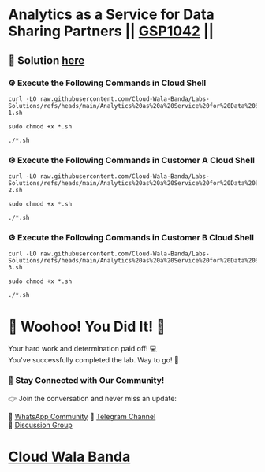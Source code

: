 # Analytics as a Service for Data Sharing Partners || [GSP1042](https://www.cloudskillsboost.google/focuses/42014?parent=catalog) ||

## 🔑 Solution [here](https://youtu.be/Kk_imqEwxGc)

### ⚙️ Execute the Following Commands in Cloud Shell

```
curl -LO raw.githubusercontent.com/Cloud-Wala-Banda/Labs-Solutions/refs/heads/main/Analytics%20as%20a%20Service%20for%20Data%20Sharing%20Partners/gsp1042-1.sh

sudo chmod +x *.sh

./*.sh
```

### ⚙️ Execute the Following Commands in Customer A Cloud Shell

```
curl -LO raw.githubusercontent.com/Cloud-Wala-Banda/Labs-Solutions/refs/heads/main/Analytics%20as%20a%20Service%20for%20Data%20Sharing%20Partners/gsp1042-2.sh

sudo chmod +x *.sh

./*.sh
```

### ⚙️ Execute the Following Commands in Customer B Cloud Shell

```
curl -LO raw.githubusercontent.com/Cloud-Wala-Banda/Labs-Solutions/refs/heads/main/Analytics%20as%20a%20Service%20for%20Data%20Sharing%20Partners/gsp1042-3.sh

sudo chmod +x *.sh

./*.sh
```

# 🎉 Woohoo! You Did It! 🎉

Your hard work and determination paid off! 💻  
You've successfully completed the lab. Way to go! 🚀  

### 💬 Stay Connected with Our Community!

👉 Join the conversation and never miss an update:  

💚 [WhatsApp Community](https://chat.whatsapp.com/ECJ9h8GA3CA1ksaI9m5NrX)  📢 [Telegram Channel](https://t.me/cloudwalabanda)  
👥 [Discussion Group](https://t.me/cloudwalabandachats)  

# [Cloud Wala Banda](https://www.youtube.com/@cloudwalabanda)

